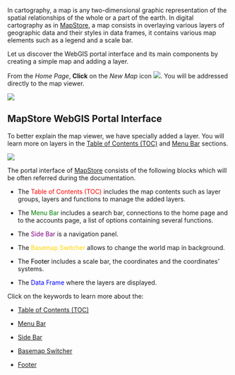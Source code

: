 In cartography, a map is any two-dimensional graphic representation of the spatial relationships of the whole or a part of the earth. In digital cartography as in [MapStore](https://mapstore2.geo-solutions.it/mapstore/#/), a map consists in overlaying various layers of geographic data and their styles in data frames, it contains various map elements such as a legend and a scale bar.

Let us discover the WebGIS portal interface and its main components by creating a simple map and adding a layer.

From the *Home Page*, **Click** on the *New Map* icon <img src="../img/new-map-icon.jpg" style="max-width:20px;" />. You will be addressed directly to the map viewer.

<img src="../img/map-viewer.jpg" style="max-width:700px;" />


MapStore WebGIS Portal Interface
--------------------------------
To better explain the map viewer, we have specially added a layer. You will learn more on layers in the [Table of Contents (TOC)](toc.md) and [Menu Bar](menu-bar) sections.

<img src="../img/gui.jpg" style="max-width:700px;" />

The portal interface of [MapStore](https://mapstore2.geo-solutions.it/mapstore/#/)  consists of the following blocks which will be often referred during the documentation.

* The <span style="color:red">Table of Contents (TOC)</span> includes the map contents such as layer groups, layers and functions to manage the added layers.

* The <span style="color: green">Menu Bar</span> includes a search bar, connections to the home page and to the accounts page, a list of options containing several functions.

* The <span style="color:purple">Side Bar</span> is a navigation panel.

* The <span style="color:gold">Basemap Switcher</span> allows to change the world map in background.

* The <span style="color:black">Footer</span> includes a scale bar, the coordinates and the coordinates' systems.

* The <span style="color:blue">Data Frame</span> where the layers are displayed.

Click on the keywords to learn more about the:

* [Table of Contents (TOC)](toc.md)

* [Menu Bar](menu-bar.md)

* [Side Bar](side-bar.md)

* [Basemap Switcher](basemap.md)

* [Footer](footer.md)
